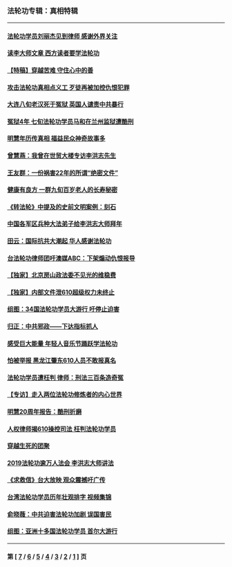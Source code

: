 ### 法轮功专辑：真相特辑
---
#### [法轮功学员刘丽杰见到律师 感谢外界关注](../../pages/nf4389/n13927012.md?04270430) 
#### [读李大师文章 西方读者要学法轮功](../../pages/nf4389/n13925142.md?04270430) 
#### [【特稿】穿越苦难 守住心中的善](../../pages/nf4389/n13784979.md?04270430) 
#### [攻击法轮功真相点义工 歹徒再被加控仇恨犯罪](../../pages/nf4389/n13601019.md?04270430) 
#### [大连八旬老汉死于冤狱 英国人谴责中共暴行](../../pages/nf4389/n13480118.md?04270430) 
#### [冤狱4年 七旬法轮功学员马和在兰州监狱遭酷刑](../../pages/nf4389/n13304688.md?04270430) 
#### [明慧年历传真相 福益民众神奇故事多](../../pages/nf4389/n13294545.md?04270430) 
#### [曾慧燕：我曾在世贸大楼专访李洪志先生](../../pages/nf4389/n12898729.md?04270430) 
#### [王友群：一份祸害22年的所谓“绝密文件”](../../pages/nf4389/n12871750.md?04270430) 
#### [健康有良方 一群九旬百岁老人的长寿秘密](../../pages/nf4389/n12847475.md?04270430) 
#### [《转法轮》中提及的史前文明案例：刻石](../../pages/nf4389/n12758577.md?04270430) 
#### [中国各军区兵种大法弟子给李洪志大师拜年](../../pages/nf4389/n12750047.md?04270430) 
#### [田云：国际抗共大潮起 华人感谢法轮功](../../pages/nf4389/n12357708.md?04270430) 
#### [台法轮功律师团吁澳媒ABC：下架煽动仇恨报导](../../pages/nf4389/n12279917.md?04270430) 
#### [【独家】北京房山政法委不见光的维稳费](../../pages/nf4389/n12031979.md?04270430) 
#### [【独家】内部文件泄610超级权力未终止](../../pages/nf4389/n12023895.md?04270430) 
#### [组图：34国法轮功学员大游行 吁停止迫害](../../pages/nf4389/n11492658.md?04270430) 
#### [归正：中共邪政——下达指标抓人](../../pages/nf4389/n11474770.md?04270430) 
#### [感受巨大能量 年轻人音乐节踊跃学法轮功](../../pages/nf4389/n11441981.md?04270430) 
#### [怕被举报 黑龙江肇东610人员不敢报真名](../../pages/nf4389/n11436499.md?04270430) 
#### [法轮功学员遭枉判 律师：刑法三百条造奇冤](../../pages/nf4389/n11433943.md?04270430) 
#### [【专访】走入两位法轮功修炼者的内心世界](../../pages/nf4389/n11415623.md?04270430) 
#### [明慧20周年报告：酷刑折磨](../../pages/nf4389/n11387954.md?04270430) 
#### [人权律师揭610操控司法 枉判法轮功学员](../../pages/nf4389/n11313370.md?04270430) 
#### [穿越生死的团聚](../../pages/nf4389/n11258922.md?04270430) 
#### [2019法轮功逾万人法会 李洪志大师讲法](../../pages/nf4389/n11265303.md?04270430) 
#### [《求救信》台大放映 观众震撼吁广传](../../pages/nf4389/n10922251.md?04270430) 
#### [台湾法轮功学员历年壮观排字 视频集锦](../../pages/nf4389/n10878789.md?04270430) 
#### [俞晓薇：中共迫害法轮功加剧 误国害民](../../pages/nf4389/n10859260.md?04270430) 
#### [组图：亚洲十多国法轮功学员 首尔大游行](../../pages/nf4389/n10781149.md?04270430) 

---
#### 第 [ [7](./7.md?04270430) / [6](./6.md?04270430) / [5](./5.md?04270430) / [4](./4.md?04270430) / [3](./3.md?04270430) / [2](./2.md?04270430) / [1](./1.md?04270430) ] 页
